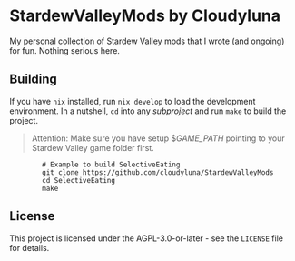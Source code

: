 # StardewValleyMods by Cloudyluna

My personal collection of Stardew Valley mods that I wrote (and ongoing)
for fun. Nothing serious here.

## Building

If you have `nix` installed, run `nix develop` to load the development
environment. In a nutshell, `cd` into any *subproject* and run `make` to
build the project.

> Attention: Make sure you have setup $*GAME_PATH* pointing to your
> Stardew Valley game folder first.

            # Example to build SelectiveEating
            git clone https://github.com/cloudyluna/StardewValleyMods
            cd SelectiveEating
            make

## License

This project is licensed under the AGPL-3.0-or-later - see the `LICENSE`
file for details.
